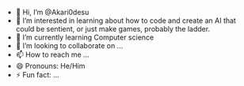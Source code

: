 - 👋 Hi, I’m @Akari0desu
- 👀 I’m interested in learning about how to code and create an AI that could be sentient, or just make games, probably the ladder.
- 🌱 I’m currently learning Computer science
- 💞️ I’m looking to collaborate on ...
- 📫 How to reach me ... 
- 😄 Pronouns: He/Him
- ⚡ Fun fact: ...

<!---
Akari0desu/Akari0desu is a ✨ special ✨ repository because its `README.md` (this file) appears on your GitHub profile.
You can click the Preview link to take a look at your changes.
--->
